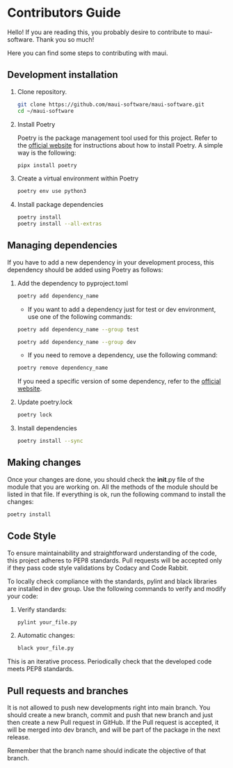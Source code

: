 # Contributors Guide
Hello! If you are reading this, you probably desire to
contribute to maui-software. Thank you so much!

Here you can find some steps to contributing with maui.

## Development installation

1. Clone repository.

	```bash
	git clone https://github.com/maui-software/maui-software.git
	cd ~/maui-software
	```

2. Install Poetry

	Poetry is the package management tool used for this project. 
	Refer to the 
	[official website](https://python-poetry.org/docs/#installing-with-pipx) 
	for instructions about how to install Poetry.
	A simple way is the following:

	```bash
	pipx install poetry
	```

3. Create a virtual environment within Poetry

	```bash
	poetry env use python3
	```

4. Install package dependencies

	```bash
	poetry install
	poetry install --all-extras
	```


## Managing dependencies

If you have to add a new dependency in your development process,
 this dependency should be added using Poetry as follows:

1. Add the dependency to pyproject.toml

	```bash
	poetry add dependency_name
	```

	* If you want to add a dependency just for test or dev environment, use one of the following commands:

	```bash
	poetry add dependency_name --group test
	```

	```bash
	poetry add dependency_name --group dev
	```

	* If you need to remove a dependency, use the following command:

	```bash
	poetry remove dependency_name
	```

	If you need a specific version of some dependency, refer to the [official website](https://python-poetry.org/docs/managing-dependencies/).

2. Update poetry.lock

	```bash
	poetry lock
	```

3. Install dependencies

	```bash
	poetry install --sync
	```

## Making changes

Once your changes are done, you should check the __init__.py
file of the module that you are working on. 
All the methods of the module should be listed in that file. 
If everything is ok, run the following command to install the changes:

```bash
poetry install
```

## Code Style


To ensure maintainability and straightforward understanding of the code,
this project adheres to PEP8 standards. Pull requests will be accepted
only if they pass code style validations by Codacy and Code Rabbit.

To locally check compliance with the standards, pylint and black libraries
are installed in dev group. Use the following commands to verify and modify
your code:

1. Verify standards:
	
	```bash
	pylint your_file.py
	```
2. Automatic changes:

	```bash
	black your_file.py
	```

This is an iterative process. Periodically check that the developed code
meets PEP8 standards.


## Pull requests and branches

It is not allowed to push new developments right into main branch. 
You should create a new branch, commit and push 
that new branch and just then create a new Pull request in GitHub. 
If the Pull request is accepted, it will be merged into dev branch, 
and will be part of the package in the next release.

Remember that the branch name should indicate the objective of that branch.
